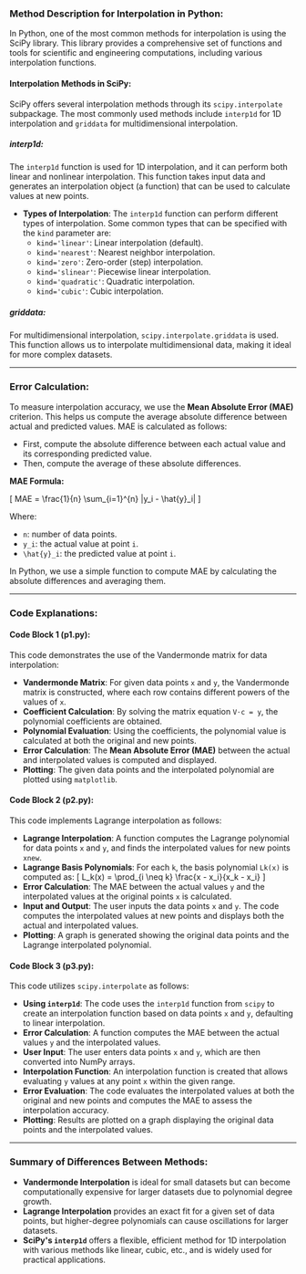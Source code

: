 ### Method Description for Interpolation in Python:
In Python, one of the most common methods for interpolation is using the SciPy library. This library provides a comprehensive set of functions and tools for scientific and engineering computations, including various interpolation functions.

#### Interpolation Methods in SciPy:
SciPy offers several interpolation methods through its `scipy.interpolate` subpackage. The most commonly used methods include `interp1d` for 1D interpolation and `griddata` for multidimensional interpolation.

##### interp1d:
The `interp1d` function is used for 1D interpolation, and it can perform both linear and nonlinear interpolation. This function takes input data and generates an interpolation object (a function) that can be used to calculate values at new points.

- **Types of Interpolation**: The `interp1d` function can perform different types of interpolation. Some common types that can be specified with the `kind` parameter are:
  - `kind='linear'`: Linear interpolation (default).
  - `kind='nearest'`: Nearest neighbor interpolation.
  - `kind='zero'`: Zero-order (step) interpolation.
  - `kind='slinear'`: Piecewise linear interpolation.
  - `kind='quadratic'`: Quadratic interpolation.
  - `kind='cubic'`: Cubic interpolation.
  
##### griddata:
For multidimensional interpolation, `scipy.interpolate.griddata` is used. This function allows us to interpolate multidimensional data, making it ideal for more complex datasets.

---

### Error Calculation:
To measure interpolation accuracy, we use the **Mean Absolute Error (MAE)** criterion. This helps us compute the average absolute difference between actual and predicted values. MAE is calculated as follows:

- First, compute the absolute difference between each actual value and its corresponding predicted value.
- Then, compute the average of these absolute differences.

**MAE Formula:**

\[
MAE = \frac{1}{n} \sum_{i=1}^{n} |y_i - \hat{y}_i|
\]

Where:
- `n`: number of data points.
- `y_i`: the actual value at point `i`.
- `\hat{y}_i`: the predicted value at point `i`.

In Python, we use a simple function to compute MAE by calculating the absolute differences and averaging them.

---

### Code Explanations:

#### Code Block 1 (p1.py):
This code demonstrates the use of the Vandermonde matrix for data interpolation:

- **Vandermonde Matrix**: For given data points `x` and `y`, the Vandermonde matrix is constructed, where each row contains different powers of the values of `x`.
- **Coefficient Calculation**: By solving the matrix equation `V⋅c = y`, the polynomial coefficients are obtained.
- **Polynomial Evaluation**: Using the coefficients, the polynomial value is calculated at both the original and new points.
- **Error Calculation**: The **Mean Absolute Error (MAE)** between the actual and interpolated values is computed and displayed.
- **Plotting**: The given data points and the interpolated polynomial are plotted using `matplotlib`.

#### Code Block 2 (p2.py):
This code implements Lagrange interpolation as follows:

- **Lagrange Interpolation**: A function computes the Lagrange polynomial for data points `x` and `y`, and finds the interpolated values for new points `xnew`.
- **Lagrange Basis Polynomials**: For each `k`, the basis polynomial `Lk(x)` is computed as:
  \[
  L_k(x) = \prod_{i \neq k} \frac{x - x_i}{x_k - x_i}
  \]
- **Error Calculation**: The MAE between the actual values `y` and the interpolated values at the original points `x` is calculated.
- **Input and Output**: The user inputs the data points `x` and `y`. The code computes the interpolated values at new points and displays both the actual and interpolated values.
- **Plotting**: A graph is generated showing the original data points and the Lagrange interpolated polynomial.

#### Code Block 3 (p3.py):
This code utilizes `scipy.interpolate` as follows:

- **Using `interp1d`**: The code uses the `interp1d` function from `scipy` to create an interpolation function based on data points `x` and `y`, defaulting to linear interpolation.
- **Error Calculation**: A function computes the MAE between the actual values `y` and the interpolated values.
- **User Input**: The user enters data points `x` and `y`, which are then converted into NumPy arrays.
- **Interpolation Function**: An interpolation function is created that allows evaluating `y` values at any point `x` within the given range.
- **Error Evaluation**: The code evaluates the interpolated values at both the original and new points and computes the MAE to assess the interpolation accuracy.
- **Plotting**: Results are plotted on a graph displaying the original data points and the interpolated values.

---

### Summary of Differences Between Methods:
- **Vandermonde Interpolation** is ideal for small datasets but can become computationally expensive for larger datasets due to polynomial degree growth.
- **Lagrange Interpolation** provides an exact fit for a given set of data points, but higher-degree polynomials can cause oscillations for larger datasets.
- **SciPy's `interp1d`** offers a flexible, efficient method for 1D interpolation with various methods like linear, cubic, etc., and is widely used for practical applications.
